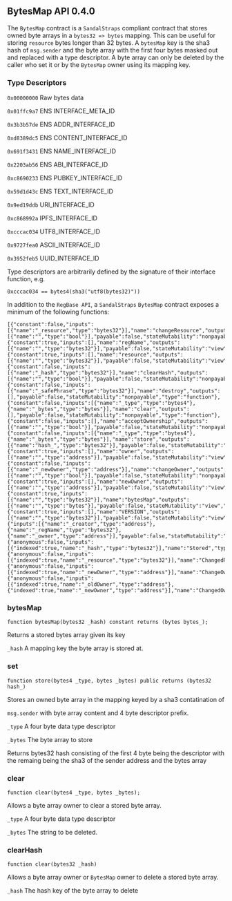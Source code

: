 ## BytesMap API 0.4.0
The `BytesMap` contract is a `SandalStraps` compliant contract that stores
owned byte arrays in a `bytes32 => bytes` mapping.  This can be useful for storing
`resource` bytes longer than 32 bytes. A `bytesMap` key is the sha3 hash of
`msg.sender` and the byte array with the first four bytes masked out and replaced with a 
type descriptor.  A byte array can only be deleted by the
caller who set it or by the `BytesMap` owner using its mapping key.

### Type Descriptors
`0x00000000` Raw bytes data

`0x01ffc9a7` ENS INTERFACE_META_ID

`0x3b3b57de` ENS ADDR_INTERFACE_ID

`0xd8389dc5` ENS CONTENT_INTERFACE_ID

`0x691f3431` ENS NAME_INTERFACE_ID

`0x2203ab56` ENS ABI_INTERFACE_ID

`0xc8690233` ENS PUBKEY_INTERFACE_ID

`0x59d1d43c` ENS TEXT_INTERFACE_ID

`0x9ed19ddb` URI_INTERFACE_ID

`0xc868992a` IPFS_INTERFACE_ID

`0xcccac034` UTF8_INTERFACE_ID

`0x9727fea0` ASCII_INTERFACE_ID

`0x3952feb5` UUID_INTERFACE_ID

Type descriptors are arbitrarily defined by the signature of their interface function, e.g.
```
0xcccac034 == bytes4(sha3("utf8(bytes32)"))
```

In addition to the `RegBase API`, a `SandalStraps` `BytesMap` contract
exposes a minimum of the following functions:

```
[{"constant":false,"inputs":[{"name":"_resource","type":"bytes32"}],"name":"changeResource","outputs":[{"name":"","type":"bool"}],"payable":false,"stateMutability":"nonpayable","type":"function"},{"constant":true,"inputs":[],"name":"regName","outputs":[{"name":"","type":"bytes32"}],"payable":false,"stateMutability":"view","type":"function"},{"constant":true,"inputs":[],"name":"resource","outputs":[{"name":"","type":"bytes32"}],"payable":false,"stateMutability":"view","type":"function"},{"constant":false,"inputs":[{"name":"_hash","type":"bytes32"}],"name":"clearHash","outputs":[{"name":"","type":"bool"}],"payable":false,"stateMutability":"nonpayable","type":"function"},{"constant":false,"inputs":[{"name":"_safePhrase","type":"bytes32"}],"name":"destroy","outputs":[],"payable":false,"stateMutability":"nonpayable","type":"function"},{"constant":false,"inputs":[{"name":"_type","type":"bytes4"},{"name":"_bytes","type":"bytes"}],"name":"clear","outputs":[],"payable":false,"stateMutability":"nonpayable","type":"function"},{"constant":false,"inputs":[],"name":"acceptOwnership","outputs":[{"name":"","type":"bool"}],"payable":false,"stateMutability":"nonpayable","type":"function"},{"constant":false,"inputs":[{"name":"_type","type":"bytes4"},{"name":"_bytes","type":"bytes"}],"name":"store","outputs":[{"name":"hash_","type":"bytes32"}],"payable":false,"stateMutability":"nonpayable","type":"function"},{"constant":true,"inputs":[],"name":"owner","outputs":[{"name":"","type":"address"}],"payable":false,"stateMutability":"view","type":"function"},{"constant":false,"inputs":[{"name":"_newOwner","type":"address"}],"name":"changeOwner","outputs":[{"name":"","type":"bool"}],"payable":false,"stateMutability":"nonpayable","type":"function"},{"constant":true,"inputs":[],"name":"newOwner","outputs":[{"name":"","type":"address"}],"payable":false,"stateMutability":"view","type":"function"},{"constant":true,"inputs":[{"name":"","type":"bytes32"}],"name":"bytesMap","outputs":[{"name":"","type":"bytes"}],"payable":false,"stateMutability":"view","type":"function"},{"constant":true,"inputs":[],"name":"VERSION","outputs":[{"name":"","type":"bytes32"}],"payable":false,"stateMutability":"view","type":"function"},{"inputs":[{"name":"_creator","type":"address"},{"name":"_regName","type":"bytes32"},{"name":"_owner","type":"address"}],"payable":false,"stateMutability":"nonpayable","type":"constructor"},{"anonymous":false,"inputs":[{"indexed":true,"name":"_hash","type":"bytes32"}],"name":"Stored","type":"event"},{"anonymous":false,"inputs":[{"indexed":true,"name":"_resource","type":"bytes32"}],"name":"ChangedResource","type":"event"},{"anonymous":false,"inputs":[{"indexed":true,"name":"_newOwner","type":"address"}],"name":"ChangeOwnerTo","type":"event"},{"anonymous":false,"inputs":[{"indexed":true,"name":"_oldOwner","type":"address"},{"indexed":true,"name":"_newOwner","type":"address"}],"name":"ChangedOwner","type":"event"}]
```

### bytesMap
```
function bytesMap(bytes32 _hash) constant returns (bytes bytes_);
```
Returns a stored bytes array given its key

`_hash` A mapping key the byte array is stored at.

### set
```
function store(bytes4 _type, bytes _bytes) public returns (bytes32 hash_)
```
Stores an owned byte array in the mapping keyed by a sha3 contatination of

`msg.sender` with byte array content and 4 byte descriptor prefix.

`_type` A four byte data type descriptor

`_bytes` The byte array to store

Returns bytes32 hash consisting of the first 4 byte being the descriptor with the remaing being the sha3 of the sender address and the bytes array

### clear
```
function clear(bytes4 _type, bytes _bytes);
```
Allows a byte array owner to clear a stored byte array.

`_type` A four byte data type descriptor

`_bytes` The string to be deleted.

### clearHash
```
function clear(bytes32 _hash)
```
Allows a byte array owner or `BytesMap` owner to delete a stored byte array.

`_hash` The hash key of the byte array to delete

